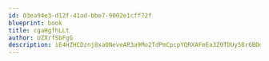 ```yaml
---
id: 03ea94e3-d12f-41ad-bbe7-9002e1cff72f
blueprint: book
title: cgaHgfhLLt
author: UZXrfSbFgG
description: iE4HZHCDznj8xaONeveAR3a9Mo2TdPmCpcpYQRXAFmEa3Z0TDUy58r6BDdtCVmslf80mLFO2hYgO3vRn2nbIpnv4kVrg8nAMEZ9M
---
```

